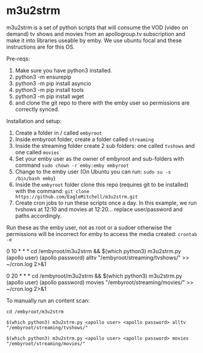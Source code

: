# m3u2strm
m3u2strm is a set of python scripts that will consume the VOD (video on demand) tv shows and movies from an apollogroup.tv subscription and make it into libraries useable by emby. We use ubuntu focal and these instructions are for this OS.

Pre-reqs:
1. Make sure you have python3 installed.
2. python3 -m ensurepip
3. python3 -m pip install asyncio
4. python3 -m pip install tools
5. python3 -m pip install wget
6.  and clone the git repo to there with the emby user so permissions are correctly synced.

Installation and setup:
1. Create a folder in / called `embyroot`
2. Inside embyroot folder, create a folder called `streaming`
3. Inside the streaming folder create 2 sub folders: one called `tvshows` and one called `movies`
4. Set your emby user as the owner of embyroot and sub-folders with command `sudo chown -r emby:emby embyroot`
5. Change to the emby user (On Ubuntu you can run: `sudo su -s /bin/bash emby`) 
6. Inside the `embyroot` folder clone this repo (requires git to be installed) with the command: `git clone https://github.com/EagleMitchell/m3u2strm.git`
7. Create cron jobs to run these scripts once a day. In this example, we run tvshows at 12:10 and movies at 12:20... replace user/password and paths accordingly.

Run these as the emby user, not as root or a sudoer otherwise the permissions will be incorrect for emby to access the media created:
`crontab -e`

0 10 * * * cd /embyroot/m3u2strm && $(which python3) m3u2strm.py (apollo user) (apollo password) alltv "/embyroot/streaming/tvshows/" >> ~/cron.log 2>&1

0 20 * * * cd /embyroot/m3u2strm && $(which python3) m3u2strm.py (apollo user) (apollo password) movies "/embyroot/streaming/movies/" >> ~/cron.log 2>&1


To manually run an content scan:
  
`cd /embyroot/m3u2strm`

`$(which python3) m3u2strm.py <apollo user> <apollo password> alltv "/embyroot/streaming/tvshows/"`

`$(which python3) m3u2strm.py <apollo user> <apollo password> movies "/embyroot/streaming/movies/"`
